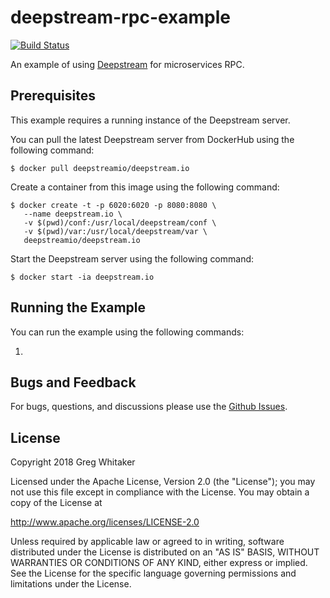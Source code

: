 # deepstream-rpc-example
[![Build Status](https://travis-ci.org/gregwhitaker/deepstream-rpc-example.svg?branch=master)](https://travis-ci.org/gregwhitaker/deepstream-rpc-example)

An example of using [Deepstream](https://deepstreamhub.com/) for microservices RPC.

## Prerequisites
This example requires a running instance of the Deepstream server.

You can pull the latest Deepstream server from DockerHub using the following command:

    $ docker pull deepstreamio/deepstream.io

Create a container from this image using the following command:

    $ docker create -t -p 6020:6020 -p 8080:8080 \
       --name deepstream.io \
       -v $(pwd)/conf:/usr/local/deepstream/conf \
       -v $(pwd)/var:/usr/local/deepstream/var \
       deepstreamio/deepstream.io

Start the Deepstream server using the following command:

    $ docker start -ia deepstream.io

## Running the Example
You can run the example using the following commands:

1.

## Bugs and Feedback
For bugs, questions, and discussions please use the [Github Issues](https://github.com/gregwhitaker/deepstream-rpc-example/issues).

## License
Copyright 2018 Greg Whitaker

Licensed under the Apache License, Version 2.0 (the "License");
you may not use this file except in compliance with the License.
You may obtain a copy of the License at

   http://www.apache.org/licenses/LICENSE-2.0

Unless required by applicable law or agreed to in writing, software
distributed under the License is distributed on an "AS IS" BASIS,
WITHOUT WARRANTIES OR CONDITIONS OF ANY KIND, either express or implied.
See the License for the specific language governing permissions and
limitations under the License.